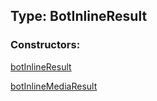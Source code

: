 ## Type: BotInlineResult  

### Constructors:

[botInlineResult](../constructors/botInlineResult.md)  

[botInlineMediaResult](../constructors/botInlineMediaResult.md)  


